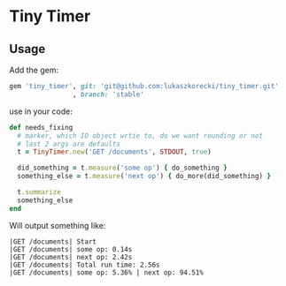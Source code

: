 # Tiny Timer

## Usage

Add the gem:

```ruby
gem 'tiny_timer', git: 'git@github.com:lukaszkorecki/tiny_timer.git'
                , branch: 'stable'

```

use in your code:


```ruby
def needs_fixing
  # marker, which IO object wrtie to, do we want rounding or not
  # last 2 args are defaults
  t = TinyTimer.new('GET /documents', STDOUT, true)

  did_something = t.measure('some op') { do_something }
  something_else = t.measure('next op') { do_more(did_something) }

  t.summarize
  something_else
end
```

Will output something like:

```
|GET /documents| Start
|GET /documents| some op: 0.14s
|GET /documents| next op: 2.42s
|GET /documents| Total run time: 2.56s
|GET /documents| some op: 5.36% | next op: 94.51%
```
